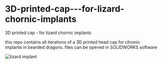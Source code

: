 # 3D-printed-cap---for-lizard-chornic-implants
3D printed cap - for lizard chornic implants

this repo contains all iterations of a 3D printed head cap for chronic implants in bearded dragons.
files can be opened in SOLIDWORKS software



![lizard implant](https://github.com/WeissShahaf/3D-printed-cap---for-lizard-chornic-implants/assets/45653608/f3168dea-6d9c-485c-b37c-2fefdb498e83)
